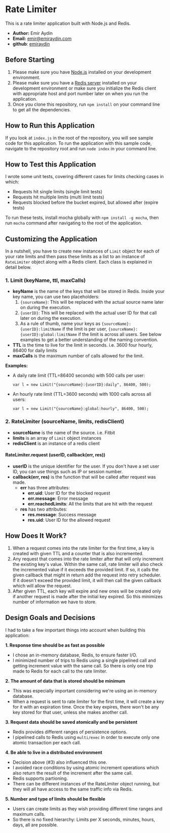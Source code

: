 # Rate Limiter
This is a rate limiter application built with Node.js and Redis.

* **Author:** Emir Aydin
* **Email:** emir@emiraydin.com
* **github**: [emiraydin](http://github.com/emiraydin)

## Before Starting
1. Please make sure you have [Node.js](http://nodejs.org/download/) installed on your development environment.
2. Please make sure you have a [Redis server](http://redis.io/download) installed on your development environment or make sure you initialize the Redis client with appropriate host and port number later on when you run the application.
3. Once you clone this repository, run `npm install` on your command line to get all the dependencies.


## How to Run this Application
If you look at `index.js` in the root of the repository, you will see sample code for this application.
To run the application with this sample code, navigate to the repository root and run `node index` in your command line.


## How to Test this Application
I wrote some unit tests, covering different cases for limits checking cases in which:

* Requests hit single limits (single limit tests)
* Requests hit multiple limits (multi limit tests)
* Requests blocked before the bucket expired, but allowed after (expire tests)

To run these tests, install mocha globally with `npm install -g mocha`, then run `mocha` command after navigating to the root of the application.


## Customizing the Application
In a nutshell, you have to create new instances of `Limit` object for each of your rate limits and then pass these limits as a list to an instance of `RateLimiter` object along with a Redis client. Each class is explained in detail below.

### 1. Limit (keyName, ttl, maxCalls)
* **keyName** is the name of the keys that will be stored in Redis. Inside your key name, you can use two placeholders:
    1. `{sourceName}`: This will be replaced with the actual source name later on during the execution.
    2. `{userID}`: This will be replaced with the actual user ID for that call later on during the execution.
    3. As a rule of thumb, name your keys as `{sourceName}:{userID}:limitName` if the limit is per user, `{sourceName}:{userID}:global:limitName` if the limit is across all users. See below examples to get a better understanding of the naming convention.
* **TTL** is the time to live for the limit in seconds. i.e. 3600 four hourly, 86400 for daily limits
* **maxCalls** is the maximum number of calls allowed for the limit.

**Examples:**

* A daily rate limit (TTL=86400 seconds) with 500 calls per user:

    `var l = new Limit("{sourceName}:{userID}:daily", 86400, 500);`

* An hourly rate limit (TTL=3600 seconds) with 1000 calls across all users:

    `var l = new Limit("{sourceName}:global:hourly", 86400, 500);`

### 2. RateLimiter (sourceName, limits, redisClient)
* **sourceName** is the name of the source. i.e. Fitbit
* **limits** is an array of `Limit` object instances
* **redisClient** is an instance of a redis client

#### RateLimiter.request (userID, callback(err, res))
* **userID** is the unique identifier for the user. If you don't have a set user ID, you can use things such as IP or session number.
* **callback(err, res)** is the function that will be called after request was made.
	* **err** has three attributes:
		* **err.uid**: User ID for the blocked request
		* **err.message**: Error message
		* **err.reachedLimits**: All the limits that are hit with the request
	* **res** has two attributes:
		* **res.message**: Success message
		* **res.uid**: User ID for the allowed request


## How Does It Work?
1. When a request comes into the rate limiter for the first time, a key is created with given TTL and a counter that is also incremented.
2. Any request that comes into the rate limiter after that will only increment the existing key's value. Within the same call, rate limiter will also check the incremented value if it exceeds the provided limit. If so, it calls the given callback that might in return add the request into retry scheduler. If it doesn't exceed the provided limit, it will then call the given callback which will allow the request.
3. After given TTL, each key will expire and new ones will be created only if another request is made after the initial key expired. So this minimizes number of information we have to store.


## Design Goals and Decisions
I had to take a few important things into account when building this application:

**1. Response time should be as fast as possible**

* I chose an in-memory database, Redis, to ensure faster I/O.
* I minimized number of trips to Redis using a single pipelined call and getting increment value with the same call. So there is only one trip made to Redis for each call to the rate limiter.

**2. The amount of data that is stored should be minimum**

* This was especially important considering we're using an in-memory database.
* When a request is sent to rate limiter for the first time, it will create a key for it with an expiration time. Once the key expires, there won't be any key stored for that user, unless she makes another call.

**3. Request data should be saved atomically and be persistent**

* Redis provides different ranges of persistence options.
* I pipelined calls to Redis using `multi/exec` in order to execute only one atomic transaction per each call.

**4. Be able to live in a distributed environment**

* Decision above (#3) also influenced this one.
* I avoided race conditions by using atomic increment operations which also return the result of the increment after the same call.
* Redis supports partioning.
* There can be different instances of the RateLimiter object running, but they will all have access to the same traffic info via Redis.

**5. Number and type of limits should be flexible**

* Users can create limits as they wish providing different time ranges and maximum calls.
* So there is no fixed hierarchy: Limits per X seconds, minutes, hours, days, all are  possible.
